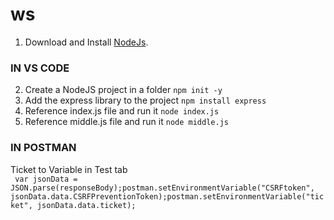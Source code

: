 # ws

1. Download and Install [NodeJs](https://nodejs.org/en/download).

### IN VS CODE

2. Create a NodeJS project in a folder `npm init -y`
3. Add the express library to the project `npm install express`
4. Reference index.js file and run it `node index.js`
5. Reference middle.js file and run it `node middle.js`

### IN POSTMAN
Ticket to Variable in Test tab  
  ` var jsonData = JSON.parse(responseBody);postman.setEnvironmentVariable("CSRFtoken", jsonData.data.CSRFPreventionToken);postman.setEnvironmentVariable("ticket", jsonData.data.ticket);`



